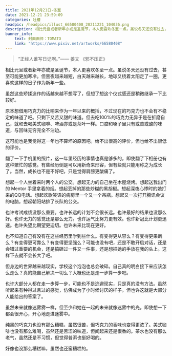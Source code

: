 ```yaml
---
title: 2021年12月21日-冬至
date: 2021-12-21 23:59:09
categories: 吐槽
headpic: /headpics/illust_66580408_20211221_104036.png
description: 相比元旦或者新年亦或是圣诞节，本人更喜欢冬至一点。虽说冬天还没有过去，甚至可能更加寒冷。但黑夜越来越短，白天越来越长，地球又绕着太阳走了一圈，更喜欢这样的日子作为新年一些。
banner_info: 
    text: 封面画师：TOMATO
    link: "https://www.pixiv.net/artworks/66580408"
---
```


> “正经人谁写日记啊。”—— 姜文 《邪不压正》

相比元旦或者新年亦或是圣诞节，本人更喜欢冬至一点。虽说冬天还没有过去，甚至可能更加寒冷。但黑夜越来越短，白天越来越长，地球又绕着太阳走了一圈，更喜欢这样的日子作为新年一些。

<!--more-->

虽然这些矫揉造作的话越来越不想写了，但想了想这个仪式感还是稍微继承一下比较好。

原本想借用巧克力的比喻来作为一年以来的概括，不过现在的巧克力也不会有不稳定的味道了吧。只剩下又苦又甜的味道。但去吃100%的巧克力无异于是在折磨自己，就和去喝美式咖啡、啤酒亦或是茶叶一样。口腔和嗓子里只有或苦或酸的味道，与回味无穷完全不沾边。

这可能也是我觉得这一年也不算坏的原因吧。给不出很高的评价，但也给不出很低的评价。

翻了一下手机里的照片，这一年里经历的事情也真是够多的，即使翻了下相册也有这种繁忙的感觉。有些经历倒是可以用新奇来形容，但有些就只能用称之为成长了。当然，成长也不是不好吧，只是觉得肩膀更酸痛了。

想起一个人坐着来时两个人的公交。想起无力的自己坐在木屋烧烤。想起送我出门的 Mentor 手里拿着的烟。想起丢掉的那些炒糊的黑胡椒。想起深夜心悸时的她打来的QQ电话。想起欢歌笑语的病房里一个又一个吊瓶。想起又一次打开腾讯会议的电脑。想起朝阳站排了长队的公交。

也许考试成绩没那么重要。也许长远的计划不会很长远。也许最好的结果也没那么好。也许无力的感觉还是那么无力。也许运气比努力更有效。也许新冠比计划更迅速。也许失望比期望更迫切。也许未来比现在更好。

也不知道自己有没有在这些经历里学到些什么。有变得更从容么？有变得更果断么？有变得更可靠么？有变得更坚强么？可能也没有吧，还是不敢开启对话，还是会错过重要的机会，还是搞砸过一件又一件事，还是想把她的手放在我的头上。这样下去就不会长大了吧。

但身边的世界越来越现实，学校这个泡泡也总会破碎。自己真的明白接下来应该怎么走么？真的能自己解决一切么？大概也还是走一步算一步吧。

也许大部分人都在走一步算一步，可能也不是逃避现实，只是真的没有方法。虽然听起来有种得过且过的感觉，仿佛成为了小时候讨厌的样子。但也许这就是大部分人能给出的答案了。

虽然未来就像迷雾雾一样，但至少和她在一起的未来就像迷雾中的光。即使想一下都会很开心，开心地走进迷雾中。

纯黑的巧克力也没有那么糟糕，虽然很苦，但巧克力的香味也变得更浓了。美式咖啡也没有那么难喝，虽然还是苦涩的味道，但闻起来还是很香的。茶水也没有那么老气，虽然还是不习惯，但觉得普洱也挺好喝的。

好像也没那么糟糕嘛，虽然也还蛮糟糕的。

